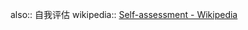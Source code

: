 also:: 自我评估
wikipedia:: [Self-assessment - Wikipedia](https://en.wikipedia.org/wiki/Self-assessment)

